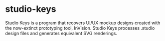 # studio-keys
Studio Keys is a program that recovers UI/UX mockup designs created with the now-extinct prototyping tool, InVision. Studio Keys processes .studio design files and generates equivalent SVG renderings. 
